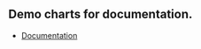 ## Demo charts for documentation.

- [Documentation](https://cjjapan.github.io/financial_chart_docs/)
